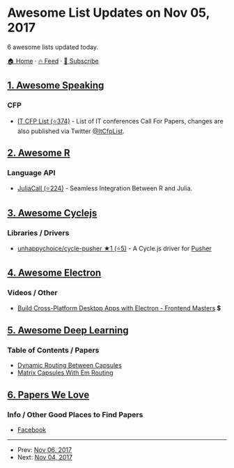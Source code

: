 # Awesome List Updates on Nov 05, 2017

6 awesome lists updated today.

[🏠 Home](/README.md) · [🔥 Feed](https://test.trackawesomelist.com/feed.xml) · [📮 Subscribe](https://trackawesomelist.us17.list-manage.com/subscribe?u=d2f0117aa829c83a63ec63c2f&id=36a103854c)



## [1. Awesome Speaking](/content/matteofigus/awesome-speaking/README.md)

### CFP

*   [IT CFP List (⭐374)](https://github.com/softwaremill/it-cfp-list) - List of IT conferences Call For Papers, changes are also published via Twitter [@ItCfpList](https://twitter.com/ItCfpList).

## [2. Awesome R](/content/qinwf/awesome-R/README.md)

### Language API

*   [JuliaCall (⭐224)](https://github.com/Non-Contradiction/JuliaCall) - Seamless Integration Between R and Julia.

## [3. Awesome Cyclejs](/content/cyclejs-community/awesome-cyclejs/README.md)

### Libraries / Drivers

*   [unhappychoice/cycle-pusher ★1 (⭐5)](https://github.com/unhappychoice/cycle-pusher) - A Cycle.js driver for [Pusher](https://pusher.com/)

## [4. Awesome Electron](/content/sindresorhus/awesome-electron/README.md)

### Videos / Other

*   [Build Cross-Platform Desktop Apps with Electron - Frontend Masters](https://frontendmasters.com/courses/electron/) 💲

## [5. Awesome Deep Learning](/content/ChristosChristofidis/awesome-deep-learning/README.md)

### Table of Contents / Papers

*   [Dynamic Routing Between Capsules](https://arxiv.org/abs/1710.09829)
*   [Matrix Capsules With Em Routing](https://openreview.net/pdf?id=HJWLfGWRb)

## [6. Papers We Love](/content/papers-we-love/papers-we-love/README.md)

### Info / Other Good Places to Find Papers

*   [Facebook](https://research.fb.com/publications/)

---

- Prev: [Nov 06, 2017](/content/2017/11/06/README.md)
- Next: [Nov 04, 2017](/content/2017/11/04/README.md)